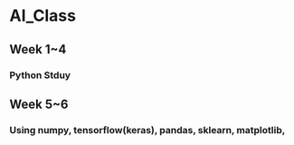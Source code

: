 # AI_Class
## Week 1~4
### Python Stduy
## Week 5~6
### Using numpy, tensorflow(keras), pandas, sklearn, matplotlib, 
